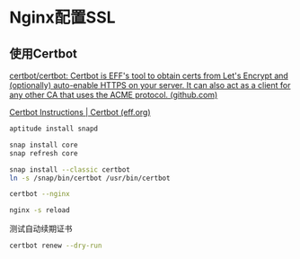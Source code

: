 # Nginx配置SSL
## 使用Certbot
[certbot/certbot: Certbot is EFF's tool to obtain certs from Let's Encrypt and (optionally) auto-enable HTTPS on your server. It can also act as a client for any other CA that uses the ACME protocol. (github.com)](https://github.com/certbot/certbot)

[Certbot Instructions | Certbot (eff.org)](https://certbot.eff.org/instructions?ws=nginx&os=debianbuster)

```bash
aptitude install snapd
```

```bash
snap install core
snap refresh core
```

```bash
snap install --classic certbot
ln -s /snap/bin/certbot /usr/bin/certbot
```

```bash
certbot --nginx
```

```bash
nginx -s reload
```

测试自动续期证书
```bash
certbot renew --dry-run
```

